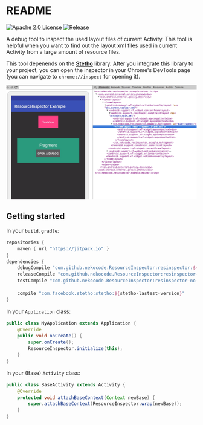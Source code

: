 # README
[![Apache 2.0 License](https://img.shields.io/badge/license-Apache%202.0-blue.svg?style=flat)](http://www.apache.org/licenses/LICENSE-2.0.html) [![Release](https://jitpack.io/v/nekocode/ResourceInspector.svg)](https://jitpack.io/#nekocode/ResourceInspector)

A debug tool to inspect the used layout files of current Activity. This tool is helpful when you want to find out the layout xml files used in current Activity from a large amount of resource files.

This tool depenends on the **[Stetho](http://facebook.github.io/stetho/)** library. After you integrate this library to your project, you can open the inspector in your Chrome's DevTools page (you can navigate to `chrome://inspect` for opening it).

![Screenshot](img/screenshot.png)

## Getting started

In your `build.gradle`:

```gradle
repositories {
    maven { url "https://jitpack.io" }
}
dependencies {
    debugCompile "com.github.nekocode.ResourceInspector:resinspector:${lastest-version}"
    releaseCompile "com.github.nekocode.ResourceInspector:resinspector-no-op:${lastest-version}"
    testCompile "com.github.nekocode.ResourceInspector:resinspector-no-op:${lastest-version}"

    compile "com.facebook.stetho:stetho:${stetho-lastest-version}"
}
```

In your `Application` class:

```java
public class MyApplication extends Application {
    @Override
    public void onCreate() {
        super.onCreate();
        ResourceInspector.initialize(this);
    }
}
```

In your (Base) `Activity` class:

```java
public class BaseActivity extends Activity {
    @Override
    protected void attachBaseContext(Context newBase) {
        super.attachBaseContext(ResourceInspector.wrap(newBase));
    }
}
```
